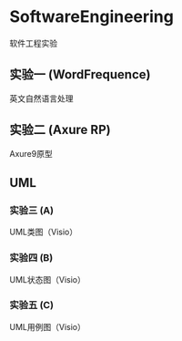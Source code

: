 # SoftwareEngineering

软件工程实验

## 实验一 (WordFrequence)

英文自然语言处理

## 实验二 (Axure RP)

Axure9原型

## UML

### 实验三 (A)

UML类图（Visio）

### 实验四 (B)

UML状态图（Visio）

### 实验五 (C)

UML用例图（Visio）
